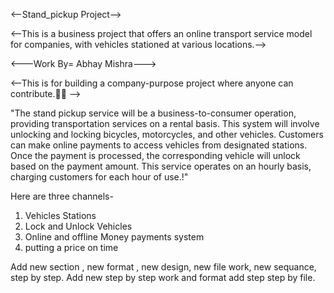 
 <--Stand_pickup Project-->

<--This is a business project that offers an online transport service model for companies, with vehicles stationed at various locations.-->

<---Work By= Abhay Mishra--->

<--This is for building a company-purpose project where anyone can contribute.🤝🚀 -->

"The stand pickup service will be a business-to-consumer operation, providing transportation services on a rental basis. This system will involve unlocking and locking bicycles, motorcycles, and other vehicles. Customers can make online payments to access vehicles from designated stations. Once the payment is processed, the corresponding vehicle will unlock based on the payment amount. This service operates on an hourly basis, charging customers for each hour of use.!"

Here are three channels- 
1. Vehicles Stations 
2. Lock and Unlock Vehicles
3. Online and offline Money payments system
4. putting a price on time

Add new section , new format , new design, new file work, new sequance, step by step.
Add new step by step work and format add step step by file.
